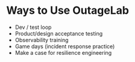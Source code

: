 # Ways to Use OutageLab

- Dev / test loop
- Product/design acceptance testing
- Observability training
- Game days (incident response practice)
- Make a case for resilience engineering
